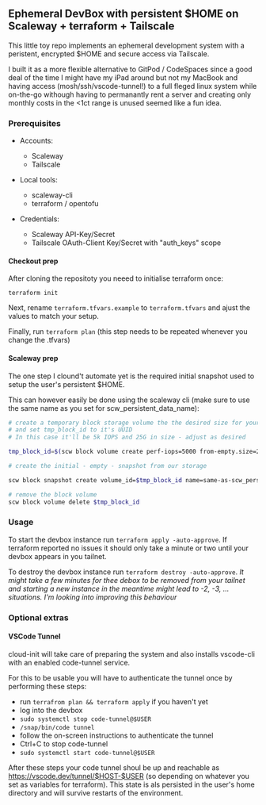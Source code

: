 ## Ephemeral DevBox with persistent $HOME on Scaleway + terraform + Tailscale

This little toy repo implements an ephemeral development system with a peristent,
encrypted $HOME and secure access via Tailscale.

I built it as a more flexible alternative to GitPod / CodeSpaces since a good deal
of the time I might have my iPad around but not my MacBook and having access (mosh/ssh/vscode-tunnel!)
to a full fleged linux system while on-the-go withough having to permanantly rent
a server and creating only monthly costs in the <1ct range is unused seemed like a fun idea.


### Prerequisites
- Accounts:
  - Scaleway
  - Tailscale

- Local tools:
  - scaleway-cli
  - terraform / opentofu

- Credentials:
  - Scaleway API-Key/Secret
  - Tailscale OAuth-Client Key/Secret with "auth_keys" scope

#### Checkout prep
After cloning the repositoty you neeed to initialise terraform once:

`terraform init`

Next, rename `terraform.tfvars.example` to `terraform.tfvars` and ajust the values to match your setup.

Finally, run `terraform plan` (this step needs to be repeated whenever you change the .tfvars)

#### Scaleway prep
The one step I clound't automate yet is the required initial snapshot used to
setup the user's persistent $HOME.

This can however easily be done using the scaleway cli (make sure to use the same name as you set for scw_persistent_data_name):

```bash
# create a temporary block storage volume the the desired size for your $HOME
# and set tmp_block_id to it's UUID
# In this case it'll be 5k IOPS and 25G in size - adjust as desired

tmp_block_id=$(scw block volume create perf-iops=5000 from-empty.size=25G | awk '/^ID/{ print $2 }')

# create the initial - empty - snapshot from our storage

scw block snapshot create volume_id=$tmp_block_id name=same-as-scw_persistent_data_name

# remove the block volume
scw block volume delete $tmp_block_id
```

### Usage

To start the devbox instance run `terraform apply -auto-approve`.
If terraform reported no issues it should only take a minute or two until your devbox appears in you tailnet.

To destroy the devbox instance run `terraform destroy -auto-approve`.
_It might take a few minutes for thee debox to be removed from your tailnet and starting a new instance in the meantime
might lead to <hostname>-2, <hostname>-3, ... situations. I'm looking into improving this behaviour_

### Optional extras

#### VSCode Tunnel
cloud-init will take care of preparing the system and also installs vscode-cli with an enabled code-tunnel service.

For this to be usable you will have to authenticate the tunnel once by performing these steps:

- run `terrafrom plan && terraform apply` if you haven't yet
- log into the devbox
- `sudo systemctl stop code-tunnel@$USER`
- `/snap/bin/code tunnel`
- follow the on-screen instructions to authenticate the tunnel
- Ctrl+C to stop code-tunnel
- `sudo systemctl start code-tunnel@$USER`


After these steps your code tunnel shoul be up and reachable as https://vscode.dev/tunnel/$HOST-$USER (so depending on whatever you set as variables for terraform).
This state is als persisted in the user's home directory and will survive restarts of the environment.

